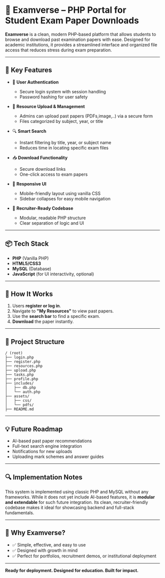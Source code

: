 # 📘 **Examverse** – PHP Portal for Student Exam Paper Downloads

**Examverse** is a clean, modern PHP-based platform that allows students to browse and download past examination papers with ease. Designed for academic institutions, it provides a streamlined interface and organized file access that reduces stress during exam preparation.

---

## 🚀 **Key Features**

* 🔐 **User Authentication**

  * Secure login system with session handling
  * Password hashing for user safety

* 📁 **Resource Upload & Management**

  * Admins can upload past papers (PDFs,image,..) via a secure form
  * Files categorized by subject, year, or title

* 🔍 **Smart Search**

  * Instant filtering by title, year, or subject name
  * Reduces time in locating specific exam files

* 📥 **Download Functionality**

  * Secure download links
  * One-click access to exam papers

* 📱 **Responsive UI**

  * Mobile-friendly layout using vanilla CSS
  * Sidebar collapses for easy mobile navigation

* 🧠 **Recruiter-Ready Codebase**

  * Modular, readable PHP structure
  * Clear separation of logic and UI

---

## 📦 **Tech Stack**

* **PHP** (Vanilla PHP)
* **HTML5/CSS3**
* **MySQL** (Database)
* **JavaScript** (for UI interactivity, optional)

---

## 📄 **How It Works**

1. Users **register or log in**.
2. Navigate to **"My Resources"** to view past papers.
3. Use the **search bar** to find a specific exam.
4. **Download** the paper instantly.

---

## 📁 **Project Structure**

```
/ (root)
├── login.php
├── register.php
├── resources.php
├── upload.php
├── tasks.php
├── profile.php
├── includes/
│   ├── db.php
│   └── auth.php
├── assets/
│   ├── css/
│   └── pdfs/
├── README.md
```

---

## 💡 **Future Roadmap**

* AI-based past paper recommendations
* Full-text search engine integration
* Notifications for new uploads
* Uploading mark schemes and answer guides

---

## 🔍 **Implementation Notes**

This system is implemented using classic PHP and MySQL without any frameworks. While it does not yet include AI-based features, it is **modular and extendable** for such future integration. Its clean, recruiter-friendly codebase makes it ideal for showcasing backend and full-stack fundamentals.

---

## 🎯 **Why Examverse?**

* ✅ Simple, effective, and easy to use
* ✅ Designed with growth in mind
* ✅ Perfect for portfolios, recruitment demos, or institutional deployment

---

**Ready for deployment. Designed for education. Built for impact.**
